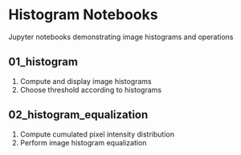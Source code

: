 # Histogram Notebooks

Jupyter notebooks demonstrating image histograms and operations
  

## 01_histogram

1. Compute and display image histograms
2.  Choose threshold according to histograms

## 02_histogram_equalization

1. Compute cumulated pixel intensity distribution
2. Perform image histogram equalization
